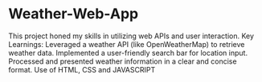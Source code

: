 # Weather-Web-App
This project honed my skills in utilizing web APIs and user interaction.
Key Learnings:
Leveraged a weather API (like OpenWeatherMap) to retrieve weather data.
Implemented a user-friendly search bar for location input.
Processed and presented weather information in a clear and concise format.
Use of HTML, CSS and JAVASCRIPT
